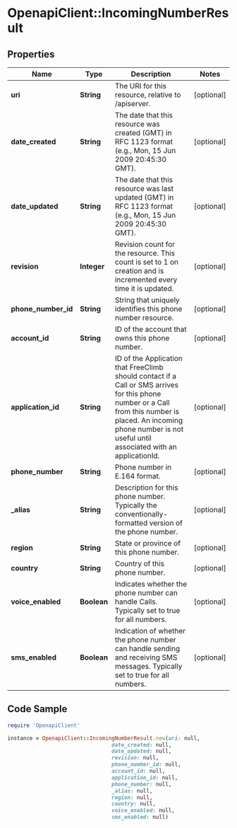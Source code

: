 # OpenapiClient::IncomingNumberResult

## Properties

Name | Type | Description | Notes
------------ | ------------- | ------------- | -------------
**uri** | **String** | The URI for this resource, relative to /apiserver. | [optional] 
**date_created** | **String** | The date that this resource was created (GMT) in RFC 1123 format (e.g., Mon, 15 Jun 2009 20:45:30 GMT). | [optional] 
**date_updated** | **String** | The date that this resource was last updated (GMT) in RFC 1123 format (e.g., Mon, 15 Jun 2009 20:45:30 GMT). | [optional] 
**revision** | **Integer** | Revision count for the resource. This count is set to 1 on creation and is incremented every time it is updated. | [optional] 
**phone_number_id** | **String** | String that uniquely identifies this phone number resource. | [optional] 
**account_id** | **String** | ID of the account that owns this phone number. | [optional] 
**application_id** | **String** | ID of the Application that FreeClimb should contact if a Call or SMS arrives for this phone number or a Call from this number is placed. An incoming phone number is not useful until associated with an applicationId. | [optional] 
**phone_number** | **String** | Phone number in E.164 format. | [optional] 
**_alias** | **String** | Description for this phone number. Typically the conventionally-formatted version of the phone number. | [optional] 
**region** | **String** | State or province of this phone number. | [optional] 
**country** | **String** | Country of this phone number. | [optional] 
**voice_enabled** | **Boolean** | Indicates whether the phone number can handle Calls. Typically set to true for all numbers. | [optional] 
**sms_enabled** | **Boolean** | Indication of whether the phone number can handle sending and receiving SMS messages. Typically set to true for all numbers. | [optional] 

## Code Sample

```ruby
require 'OpenapiClient'

instance = OpenapiClient::IncomingNumberResult.new(uri: null,
                                 date_created: null,
                                 date_updated: null,
                                 revision: null,
                                 phone_number_id: null,
                                 account_id: null,
                                 application_id: null,
                                 phone_number: null,
                                 _alias: null,
                                 region: null,
                                 country: null,
                                 voice_enabled: null,
                                 sms_enabled: null)
```


